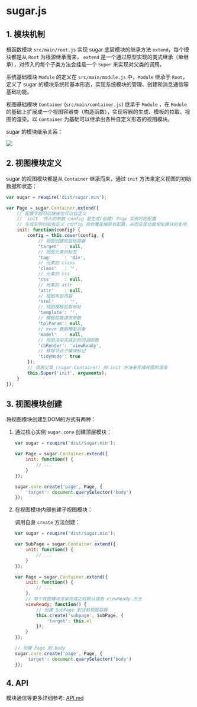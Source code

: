 # sugar.js

## 1. 模块机制
根函数模块 `src/main/root.js` 实现 sugar 底层模块的继承方法 `extend`，每个模块都是从 `Root` 为根源继承而来， `extend` 是一个通过原型实现的类式继承（单继承），对传入的每个子类方法会挂载一个 `Super` 来实现对父类的调用。


系统基础模块 `Module` 的定义在 `src/main/module.js` 中，`Module` 继承于 `Root`，定义了 sugar 的模块系统和基本形态，实现系统模块的管理、创建和消息通信等基础功能。


视图基础模块 `Container` (`src/main/container.js`) 继承于 `Module` ，在 `Module` 的基础上扩展成一个视图容器类（构造函数），实现容器的生成、模板的拉取、视图的渲染。以 `Container` 为基础可以继承出各种自定义形态的视图模块。


sugar 的模块继承关系：

<img src="http://7xodrz.com1.z0.glb.clouddn.com/sugar-extend">


## 2. 视图模块定义
sugar 的视图模块都是从 `Container` 继承而来，通过 `init` 方法来定义视图的初始数据和状态：

```javascript
var sugar = reuqire('dist/sugar.min');

var Page = sugar.Container.extend({
	// 配置字段可以缺省也可以自定义
	// `init` 传入的参数 config 是生成(创建) Page 实例时的配置
	// 生成实例时如有定义 config 将会覆盖掉原有配置，从而实现功能相似模块的复用
	init: function(config) {
		config = this.cover(config, {
			// 视图创建的目标容器
			'target'  : null,
			// 视图元素的标签
			'tag'     : 'div',
			// 元素的 class
			'class'   : '',
			// 元素的 css
			'css'     : null,
			// 元素的 attr
			'attr'    : null,
			// 视图布局内容
			'html'    : '',
			// 视图模板拉取地址
			'template': '',
			// 模板拉取请求参数
			'tplParam': null,
			// mvvm 数据模型对象
			'model'   : null,
			// 视图渲染完成后的回调函数
			'cbRender': 'viewReady',
			// 移除节点子模块标记
			'tidyNode': true
		});
		// 调用父类 (sugar.Container) 的 init 方法来完成视图的渲染
		this.Super('init', arguments);
	}
});
```


## 3. 视图模块创建
将视图模块创建到DOM的方式有两种：

1. 通过核心实例 `sugar.core` 创建顶层模块：
	```javascript
	var sugar = reuqire('dist/sugar.min');

	var Page = sugar.Container.extend({
		init: function() {
			// ...
		}
	});

	sugar.core.create('page', Page, {
		'target': document.querySelector('body')
	});
	```

2. 在视图模块内部创建子视图模块：


	调用自身 `create` 方法创建：
	```javascript
	var sugar = reuqire('dist/sugar.min');

	var SubPage = sugar.Container.extend({
		init: function() {
			// ...
		}
	});

	var Page = sugar.Container.extend({
		init: function() {
			// ...
		},
		// 每个视图模块渲染完成之后默认调用 viewReady 方法
		viewReady: function() {
			// 创建 SubPage 到当前视图容器
			this.create('subpage', SubPage, {
				'target': this.el
			});
		}
	});

	// 创建 Page 到 body
	sugar.core.create('page', Page, {
		'target': document.querySelector('body')
	});
	```

## 4. API
模块通信等更多详细参考: [API.md](https://github.com/tangbc/sugar/blob/master/README-api.md)